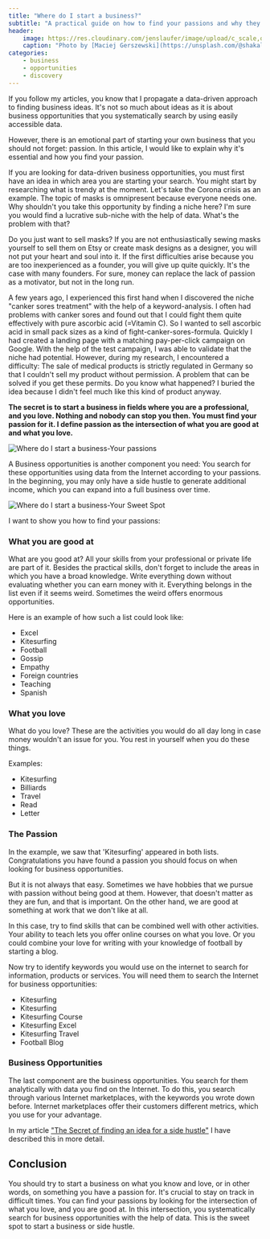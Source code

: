 ```yaml
---
title: "Where do I start a business?"
subtitle: "A practical guide on how to find your passions and why they are important for your business activities."
header:
    image: https://res.cloudinary.com/jenslaufer/image/upload/c_scale,q_70,w_800/v1603965801/maciej-gerszewski-zpLrZLiKICc-unsplash.jpg
    caption: "Photo by [Maciej Gerszewski](https://unsplash.com/@shakalmag?utm_source=unsplash&amp;utm_medium=referral&amp;utm_content=creditCopyText) [**Unsplash**](https://unsplash.com/s/photos/sweet-spot?utm_source=unsplash&amp;utm_medium=referral&amp;utm_content=creditCopyText)"
categories:
    - business
    - opportunities
    - discovery
---
```


If you follow my articles, you know that I propagate a data-driven approach to finding business ideas. It's not so much about ideas as it is about business opportunities that you systematically search by using easily accessible data.

However, there is an emotional part of starting your own business that you should not forget: passion. In this article, I would like to explain why it's essential and how you
find your passion.

If you are looking for data-driven business opportunities, you must first have an idea in which area you are starting your search. You might start by researching what is trendy at the moment. Let's take the Corona crisis as an example. The topic of masks is omnipresent because everyone needs one. Why shouldn't you take this opportunity by finding a niche here? I'm sure you would find a lucrative sub-niche with the help of data. What's the problem with that?

Do you just want to sell masks? If you are not enthusiastically sewing masks yourself to sell them on Etsy or create mask designs as a designer, you will not put your heart and soul into it. If the first difficulties arise because you are too inexperienced as a founder, you will give up quite quickly. It's the case with many founders. For sure, money can replace the lack of passion as a motivator, but not in the long run.

A few years ago, I experienced this first hand when I discovered the niche "canker sores treatment" with the help of a keyword-analysis. I often had problems with canker sores and found out that I could fight them quite effectively with pure ascorbic acid (=Vitamin C). So I wanted to sell ascorbic acid in small pack sizes as a kind of fight-canker-sores-formula. Quickly I had created a landing page with a matching pay-per-click campaign on Google. With the help of the test campaign, I was able to validate that the niche had potential. However, during my research, I encountered a difficulty: The sale of medical products is strictly regulated in Germany so that I couldn't sell my product without permission. A problem that can be solved if you get these permits. Do you know what happened? I buried the idea because I didn't feel much like this kind of product anyway.

**The secret is to start a business in fields where you are a professional, and you love. Nothing and nobody can stop you then. You must find your passion for it. I define passion as the intersection of what you are good at and what you love.**

![Where do I start a business-Your passions](https://res.cloudinary.com/jenslaufer/image/upload/c_scale,q_70,w_800/v1603964800/passion.png)

A Business opportunities is another component you need: You search for these opportunities using data from the Internet according to your passions. In the beginning, you may only have a side hustle to generate additional income, which you can expand into a full business over time.

![Where do I start a business-Your Sweet Spot](https://res.cloudinary.com/jenslaufer/image/upload/c_scale,q_70,w_800/v1603964800/sweet_spot.png)

I want to show you how to find your passions:

### What you are good at

What are you good at? All your skills from your professional or private life are part of it. Besides the practical skills, don't forget to include the areas in which you have a broad knowledge. Write everything down without evaluating whether you can earn money with it. Everything belongs in the list even if it seems weird. Sometimes the weird offers enormous opportunities.

Here is an example of how such a list could look like:

- Excel
- Kitesurfing
- Football
- Gossip
- Empathy
- Foreign countries
- Teaching
- Spanish

### What you love

What do you love? These are the activities you would do all day long in case money wouldn't an issue for you. You rest in yourself when you do these things.

Examples:

- Kitesurfing
- Billiards
- Travel
- Read
- Letter

### The Passion

In the example, we saw that 'Kitesurfing' appeared in both lists. Congratulations you have found a passion you should focus on when looking for business opportunities.

But it is not always that easy. Sometimes we have hobbies that we pursue with passion without being good at them. However, that doesn't matter as they are fun, and that is important. On the other hand, we are good at something at work that we don't like at all.

In this case, try to find skills that can be combined well with other activities. Your ability to teach lets you offer online courses on what you love. Or you could combine your love for writing with your knowledge of football by starting a blog.

Now try to identify keywords you would use on the internet to search for information, products or services. You will need them to search the Internet for business opportunities:

- Kitesurfing
- Kitesurfing
- Kitesurfing Course
- Kitesurfing Excel
- Kitesurfing Travel
- Football Blog

### Business Opportunities

The last component are the business opportunities. You search for them analytically with data you find on the Internet. To do this, you search through various Internet marketplaces, with the keywords you wrote down before. Internet marketplaces offer their customers different metrics, which you use for your advantage.

In my article ["The Secret of finding an idea for a side hustle"](https://insights5.com/business/opportunities/discovery/the_secret_of_finding_an_idea_for_a_side_hustle/) I have described this in more detail.

## Conclusion

You should try to start a business on what you know and love, or in other words, on something you have a passion for. It's crucial to stay on track in difficult times. You can find your passions by looking for the intersection of what you love, and you are good at. In this intersection, you systematically search for business opportunities with the help of data. This is the sweet spot to start a business or side hustle.
